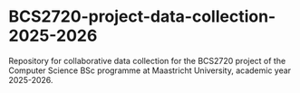 # BCS2720-project-data-collection-2025-2026
Repository for collaborative data collection for the BCS2720 project of the Computer Science BSc programme at Maastricht University, academic year 2025-2026.
